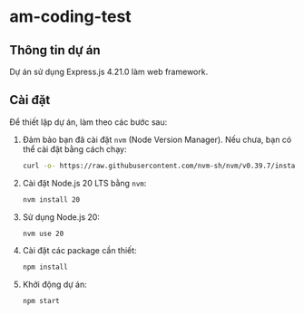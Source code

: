 # am-coding-test

## Thông tin dự án

Dự án sử dụng Express.js 4.21.0 làm web framework.

## Cài đặt

Để thiết lập dự án, làm theo các bước sau:

1. Đảm bảo bạn đã cài đặt `nvm` (Node Version Manager). Nếu chưa, bạn có thể cài đặt bằng cách chạy:

   ```bash
   curl -o- https://raw.githubusercontent.com/nvm-sh/nvm/v0.39.7/install.sh | bash
   ```

2. Cài đặt Node.js 20 LTS bằng `nvm`:

   ```bash
   nvm install 20
   ```

3. Sử dụng Node.js 20:

   ```bash
   nvm use 20
   ```

4. Cài đặt các package cần thiết:

   ```bash
   npm install
   ```

5. Khởi động dự án:

   ```bash
   npm start
   ```
